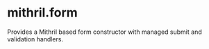 # mithril.form
Provides a Mithril based form constructor with managed submit and validation handlers. 
